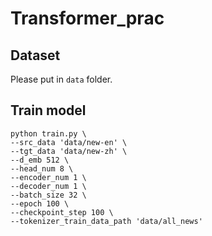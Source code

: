 # Transformer_prac

## Dataset
Please put in `data` folder.

## Train model
```shell
python train.py \
--src_data 'data/new-en' \
--tgt_data 'data/new-zh' \
--d_emb 512 \
--head_num 8 \
--encoder_num 1 \
--decoder_num 1 \
--batch_size 32 \
--epoch 100 \
--checkpoint_step 100 \
--tokenizer_train_data_path 'data/all_news'
```
##